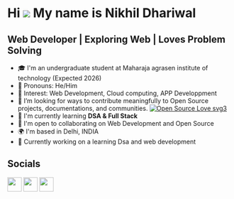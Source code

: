 # <a align='center'>Hi ![](https://user-images.githubusercontent.com/18350557/176309783-0785949b-9127-417c-8b55-ab5a4333674e.gif) My name is Nikhil Dhariwal </a>

## Web Developer | Exploring Web | Loves Problem Solving

- 🎓 I'm an undergraduate student at Maharaja agrasen institute of technology (Expected 2026)
- 👦 Pronouns: He/Him
- 🎇 Interest: Web Development, Cloud computing, APP Developpment
- 👯 I’m looking for ways to contribute meaningfully to Open Source projects, documentations, and communities. [![Open Source Love svg3](https://badges.frapsoft.com/os/v3/open-source.svg?v=103)](https://github.com/404Nikhil/open-source-badges/)
- 🏫 I'm currently learning **DSA & Full Stack**
- 🤩 I'm open to collaborating on Web Development and Open Source
- 🌍 I'm based in Delhi, INDIA
- 🎋 Currently working on a learning Dsa and web development

## Socials

<p align="left"> <a href="https://github.com/rohit-sama" target="_blank" rel="noreferrer"><img src="https://raw.githubusercontent.com/danielcranney/readme-generator/main/public/icons/socials/github.svg" width="32" height="32" /></a> <a href="https://www.linkedin.com/in/nikhil-dhariwal-800b64247" target="_blank" rel="noreferrer"><img src="https://raw.githubusercontent.com/danielcranney/readme-generator/main/public/icons/socials/linkedin.svg" width="32" height="32" /></a> <a href="https://www.twitter.com/404Nikhil" target="_blank" rel="noreferrer"><img src="https://raw.githubusercontent.com/danielcranney/readme-generator/main/public/icons/socials/twitter.svg" width="32" height="32" /></a></p>
